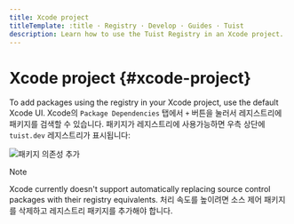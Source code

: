 ```yaml
---
title: Xcode project
titleTemplate: :title · Registry · Develop · Guides · Tuist
description: Learn how to use the Tuist Registry in an Xcode project.
---
```


# Xcode project {#xcode-project}

To add packages using the registry in your Xcode project, use the default Xcode UI. Xcode의 `Package Dependencies` 탭에서 `+` 버튼을 눌러서 레지스트리에 패키지를 검색할 수 있습니다. 패키지가 레지스트리에 사용가능하면 우측 상단에 `tuist.dev` 레지스트리가 표시됩니다:

![패키지 의존성 추가](/images/guides/develop/build/registry/registry-add-package.png)

> [!NOTE]
> Xcode currently doesn't support automatically replacing source control packages with their registry equivalents. 처리 속도를 높이려면 소스 제어 패키지를 삭제하고 레지스트리 패키지를 추가해야 합니다.
